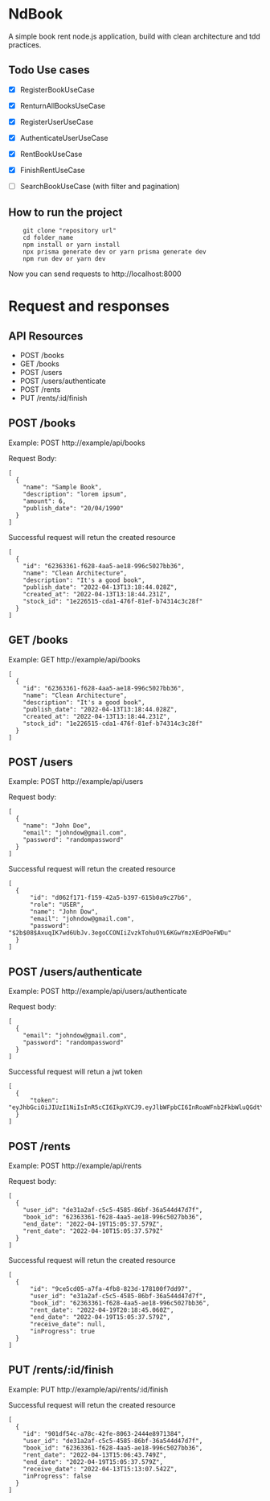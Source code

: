 # NdBook 

A simple book rent node.js application, build with clean architecture and tdd practices.



<!--link todo items with they specific class -->

## Todo Use cases
- [x] RegisterBookUseCase
- [X] RenturnAllBooksUseCase

- [X] RegisterUserUseCase
- [X] AuthenticateUserUseCase

- [x] RentBookUseCase
- [X] FinishRentUseCase

- [ ] SearchBookUseCase (with filter and pagination)


## How to run the project


```console
    git clone "repository url"
    cd folder_name
    npm install or yarn install
    npx prisma generate dev or yarn prisma generate dev
    npm run dev or yarn dev

```

Now you can send requests to http://localhost:8000

# Request and responses

## API Resources

* POST /books
* GET /books
* POST /users
* POST /users/authenticate
* POST /rents
* PUT /rents/:id/finish

## POST /books

Example: POST http://example/api/books

Request Body:

```
[
  {
    "name": "Sample Book",
    "description": "lorem ipsum",
    "amount": 6,
    "publish_date": "20/04/1990"
  }
]
```

Successful request will retun the created resource

```
[
  { 
    "id": "62363361-f628-4aa5-ae18-996c5027bb36",
    "name": "Clean Architecture",
    "description": "It's a good book",
    "publish_date": "2022-04-13T13:18:44.028Z",
    "created_at": "2022-04-13T13:18:44.231Z",
    "stock_id": "1e226515-cda1-476f-81ef-b74314c3c28f"
  }
]
```

## GET /books

Example: GET http://example/api/books

```
[
  { 
    "id": "62363361-f628-4aa5-ae18-996c5027bb36",
    "name": "Clean Architecture",
    "description": "It's a good book",
    "publish_date": "2022-04-13T13:18:44.028Z",
    "created_at": "2022-04-13T13:18:44.231Z",
    "stock_id": "1e226515-cda1-476f-81ef-b74314c3c28f"
  }
]
```

## POST /users

Example: POST http://example/api/users


Request body:

```
[
  { 
    "name": "John Doe",
    "email": "johndow@gmail.com",
    "password": "randompassword"
  }
]
```

Successful request will retun the created resource

```
[
  { 
	  "id": "d062f171-f159-42a5-b397-615b0a9c27b6",
	  "role": "USER",
	  "name": "John Dow",
	  "email": "johndow@gmail.com",
	  "password": "$2b$08$AxuqIK7wd6UbJv.3egoCCONIiZvzkTohuOYL6KGwYmzXEdPOeFWDu"
  }
]
```

## POST /users/authenticate

Example: POST http://example/api/users/authenticate


Request body:

```
[
  {
    "email": "johndow@gmail.com",
    "password": "randompassword"
  }
]
```

Successful request will retun a jwt token

```
[
  { 
	  "token": "eyJhbGciOiJIUzI1NiIsInR5cCI6IkpXVCJ9.eyJlbWFpbCI6InRoaWFnb2FkbWluQGdtYWlsLmNvbSIsImlhdCI6MTY1MDMxMjcyMSwiZXhwIjoxNjUwMzE2MzIxfQ.jf1rrY9ol74DlIvCYd1DETww0sFgk1CK7VLRrZ5hNEU"
  }
]
```

## POST /rents

Example: POST http://example/api/rents


Request body:

```
[
  {
	"user_id": "de31a2af-c5c5-4585-86bf-36a544d47d7f",
	"book_id": "62363361-f628-4aa5-ae18-996c5027bb36",
	"end_date": "2022-04-19T15:05:37.579Z",
	"rent_date": "2022-04-10T15:05:37.579Z"
  }
]
```

Successful request will retun the created resource

```
[
  {
	  "id": "9ce5cd05-a7fa-4fb8-823d-178100f7dd97",
	  "user_id": "e31a2af-c5c5-4585-86bf-36a544d47d7f",
	  "book_id": "62363361-f628-4aa5-ae18-996c5027bb36",
	  "rent_date": "2022-04-19T20:18:45.060Z",
	  "end_date": "2022-04-19T15:05:37.579Z",
	  "receive_date": null,
	  "inProgress": true
  }
]
```


## PUT /rents/:id/finish

Example: PUT http://example/api/rents/:id/finish

Successful request will retun the created resource

```
[
  {
    "id": "901df54c-a78c-42fe-8063-2444e8971384",
    "user_id": "de31a2af-c5c5-4585-86bf-36a544d47d7f",
    "book_id": "62363361-f628-4aa5-ae18-996c5027bb36",
    "rent_date": "2022-04-13T15:06:43.749Z",
    "end_date": "2022-04-19T15:05:37.579Z",
    "receive_date": "2022-04-13T15:13:07.542Z",
    "inProgress": false
  }
]
```
